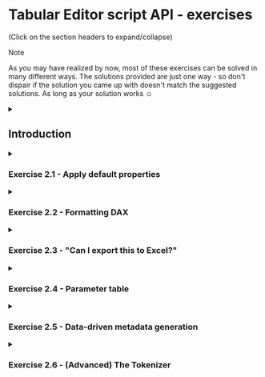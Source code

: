 # Tabular Editor script API - exercises
(Click on the section headers to expand/collapse)

> [!Note]
> As you may have realized by now, most of these exercises can be solved in many different ways. The solutions provided are just one way - so don't dispair if the solution you came up with doesn't match the suggested solutions. As long as your solution works ☺

<details>
<summary><h2>Introduction</h2></summary>

In all these exercises, you will use the C# scripting feature of Tabular Editor to solve various problems.

Remember, you can always **undo** the model metadata changes caused by a script, by moving the focus over to the TOM Explorer and hitting **Ctrl+Z** (**Edit > Undo script**).

<details>
<summary><b>Tabular Editor 2 instructions</b></summary>

To write and run C# scripts in **Tabular Editor 2**, the general steps are the following:

1) Launch Tabular Editor 2
2) Open a model (**File > Open > From File...** or **File > Open > From DB...**)
3) Go to the **C# Script** tab
4) Enter the script code and hit F5 to run the script
5) (Optional) Save your script to a file by clicking the **Save** icon just above the script editor

<img src="https://github.com/user-attachments/assets/f527fb90-036a-4dbb-b085-49e7ecac3004" width="50%">

</details>
<details>
<summary><b>Tabular Editor 3 instructions</b></summary>

To write and run C# scripts in **Tabular Editor 2**, the general steps are the following:

1) Launch Tabular Editor 3
2) (Optional) Open a model (**File > Open > Model from File...** or **File > Open > Model from DB...**)
3) Create a new C# script tab (**File > New > New C# script**
4) Enter the script code and hit F5 to run the script
5) (Optional) Save your script to a file by hitting **Ctrl+S** (**File > Save**)

<img src="https://github.com/user-attachments/assets/8c1d02d1-f541-494f-b853-d8951fb87d22" width="50%">

**Note:** In Tabular Editor 3, scripts can be executed even when no model is loaded. However, you will not be able to access the `Model` or the `Selected` top-level objects, since no model metadata is present.

</details>

The exercises below will build upon what you learned in the previous exercises, this time with an emphasis on using the various methods available in the [Tabular Editor script API](https://docs.tabulareditor.com/api/TabularEditor.Shared.Scripting.ScriptHost.html#methods).

- **`Selected`**: We used this object in the previous exercises as well, but now we'll take things one step further
  - Singular properties (when exactly one of that type of object is selected)
  - Plural properties (when zero or more of that type of object is selected)
- **Collection extensions**: Performing common tasks on collections, i.e.
  - Setting all properties at once
  - `Rename(string pattern, string replacement, [bool regex], [bool includeNameTranslations])`: For batch renaming
  - `ReplaceExpression(string pattern, string replcaement, [bool regex])`: For string replacing in `Expression` properties
  - `ShowInPerspective(string perspectiveName)` / `ShowInAllPerspectives()` and corresponding `Hide` methods
  - `Delete()`: Deleting multiple objects at once
- **File IO**:
  - `string ReadFile(string path)`: Read the contents of a file as text
  - `void SaveFile(string path, string content)`: Save a string to a text file (overwriting the file if it already exists)
- **Serializing / deserializing object properties to TSV**:
  - `string ExportProperties(IEnumerable<ITabularNamedObject> objects, string properties)`: Serializing the specified properties of the specified objects into TSV format (tab-separated values, readable in Excel)
  - `void ImportProperties(string tsvData)`: Deserializing properties from the TSV format into existing objects in the model
- **Querying Analysis Services**: Methods that send commands and queries to the connected AS instance, allowing you to work with actual _data_ rather than just _metadata_:
  - `EvaluateDax(string dax)`: Returns a .NET [DataTable](https://learn.microsoft.com/en-us/dotnet/api/system.data.datatable?view=net-8.0) or a primitive object, depending on whether `dax` is a table or scalar expression
  - `ExecuteDax(string query)`: Executes any valid DAX, MDX, or DMV query, and returns the result as a .NET [DataSet](https://learn.microsoft.com/en-us/dotnet/api/system.data.dataset?view=net-8.0) (a DAX query can have multiple `EVALUATE` statements, which is why this method returns a `DataSet` instead of a `DataTable`).
  - `ExecuteReader(string query)`: Same as above, except that it returns an [IDataReader](https://learn.microsoft.com/en-us/dotnet/api/system.data.idatareader?view=net-8.0), so you can manually iterate through the output of the query
  - `ExecuteCommand(string tmslOrXmla, bool isXmla = false)`: Allow you to execute a raw  [TMSL](https://learn.microsoft.com/en-us/analysis-services/tmsl/tabular-model-scripting-language-tmsl-reference?view=asallproducts-allversions) or [XMLA](https://docs.tabulareditor.com/te2/Useful-script-snippets.html#clearing-the-analysis-services-engine-cache) statement or command. This is commonly used to perform [refresh operations](https://docs.tabulareditor.com/te2/Useful-script-snippets.html#querying-analysis-services). **Note:** If you execute a command that modifies TOM objects in the currently connected model, you will have to reload the model in Tabular Editor, to view these changes.
- **Outputting and debugging**:
  - `void Output(this object value)`: Can output almost any type of value, collection of values, TOM object, or DataTable. Also available as an extension method so you can use the syntax: `value.Output();`. Don't be afraid to use this in a loop, as the output dialog has a checkbox that allows you to skip additional outputs.
  - `Info(string message)`, `Warning(string message)`, `Error(string message)`: You've seen these in the previous exercises
  - `throw new Exception(string message)`: Show an error message and also halts script execution (unless catched by a `try { ... } catch { ... }` block)
- **Prompting the user**:
  - `SelectTable(this IEnumerable<Table> tables = null, Table preselect = null, string label = null)`: Show a dailog that asks the user to select a table from the provided list of tables (or all tables in the model, if no list is provided)
  - `SelectColumn(...)`, `SelectMeasure(...)`: Same as above but for columns and measures respectively.
  - `SelectObject<T>(...)`: Same as above for any `T: TabularNamedObject`.
- **Formatting DAX**:
  - `FormatDax(this IDaxDependantObject obj)`: Extension method that flags an object for formatting after script execution (TE2 uses www.daxformatter.com, TE3 uses built-in formatter by default)
  - `ConvertDax(string dax, bool useSemicolons)`: Convert DAX expressions that use US locale to non-US, or vice versa
- **Tokenizing DAX**:
  - `Tokenize(this IDaxDepedantObject obj, DAXProperty property = DAXProperty.Expression, bool includeHidden = true)`: Tokenizes the specified DAX expression on the object. Includes hidden tokens (comments, whitespace) by default.

</details>
<details>
<summary><h3>Exercise 2.1 - Apply default properties</h3></summary>

Write a script which will work on any number of selected measures. The script should:

- Set the `FormatString` property to "#.##0,00", if the measure does not already have a FormatString
- Set the `DisplayFolder` property to "Measures", if the measure does not already belong to a DisplayFolder
- Set the `Description` propery to "TODO: Provide a description for this measure", if the measure does not already have a description **and** the measure is visible

Try to avoid the temptation to use `foreach` loops, `for` loops, or `if` statements.

<details><summary>Click to view solution</summary>

```csharp
Selected.Measures.Where(m => string.IsNullOrEmpty(m.FormatString)).FormatString = "#.##0,00";
Selected.Measures.Where(m => string.IsNullOrEmpty(m.DisplayFolder)).DisplayFolder = "Measures";
Selected.Measures.Where(m => string.IsNullOrEmpty(m.Description) && m.IsVisible).Description = "TODO: Provide a description for this measure";
```

</details>
</details>
<details>
<summary><h3>Exercise 2.2 - Formatting DAX</h3></summary>

### 2.2a
Write a script which will format the DAX of every single measure in the model. Bonus points for keeping it to a single line of code.

<details><summary>Click to view solution</summary>

```csharp
Model.AllMeasures.FormatDax();
```

</details>

### 2.2b
Extend your solution to 2.2a so that it also includes the following object types:

- Calculated Columns
- Calculated Tables
- Calculation Groups
- Calculation Items

<details><summary>Click to view solution</summary>

```csharp
Model.AllMeasures.FormatDax();
Model.AllColumns.OfType<CalculatedColumn>().FormatDax();
Model.Tables.OfType<CalculatedTable>().FormatDax();
Model.CalculationGroups.FormatDax();
Model.AllCalculationItems.FormatDax();
```

</details>
  
</details>
<details>
<summary><h3>Exercise 2.3 - "Can I export this to Excel?"</h3></summary>

Sometimes, it's useful to ask business users to provide their own descriptions of the various visible objects in the model, since descriptions show up as tooltips in client tools (Excel, Power BI). And since business users love Excel so much, we may as well just give them the list of objects in a format they can work with in Excel.

### 2.3a
Write a script that will create a TSV file containing all visible model objects (tables, columns, hierarchies, and measures), including only their "Description" property.

<details><summary>Click to view solution</summary>

```csharp
var objects = new List<TabularNamedObject>();
objects.AddRange(Model.Tables.Where(t => t.IsVisible));
objects.AddRange(Model.AllColumns.Where(c => c.IsVisible));
objects.AddRange(Model.AllHierarchies.Where(h => h.IsVisible));
objects.AddRange(Model.AllMeasures.Where(m => m.IsVisible));

var tsvData = ExportProperties(objects, "Description");
tsvData.Output();
// SaveFile("c:\\temp\\model-objects.tsv", tsvData);
```

</details>

### 2.3b
Write a script that will read a TSV file containing object descriptions, similar to the one created in **2.3a**, and apply those to the model.

<details><summary>Click to view solution</summary>

```csharp
var tsvData = ReadFile("c:\\temp\\model-objects.tsv");
ImportProperties(tsvData);
```

</details>

**Bonus:** Add a Danish translation to the model (da-DK). Then, extend the script from **2.3a** above, so that the TSV file also includes the `Name` property, the `DisplayFolder` property, as well as `TranslatedNames[da-DK]`, `TranslatedDescriptions[da-DK]`, and `TranslatedDisplayFolders[da-DK]`, so the business users also have a way to provide danish translations for the objects.

<details><summary>Click to view solution</summary>

```csharp
var objects = new List<TabularNamedObject>();
objects.AddRange(Model.Tables.Where(t => t.IsVisible));
objects.AddRange(Model.AllColumns.Where(c => c.IsVisible));
objects.AddRange(Model.AllHierarchies.Where(h => h.IsVisible));
objects.AddRange(Model.AllMeasures.Where(m => m.IsVisible));

var tsvData = ExportProperties(objects, "Name,Description,DisplayFolder,TranslatedNames[da-DK],TranslatedDescriptions[da-DK],TranslatedDisplayFolders[da-DK]");
tsvData.Output();
// SaveFile("c:\\temp\\model-objects.tsv", tsvData);
```

</details>

</details>

</details>
<details>
<summary><h3>Exercise 2.4 - Parameter table</h3></summary>

A [parameter table](https://www.daxpatterns.com/parameter-table/) is a table that does not have any relationships to other tables in the model. Typically, the table only contains a single column. Any selection/filter made on the table, is observed in suitable DAX expressions within measures.

In this exercise, we'll write a script that dynamically creates a calculated table and a `SWITCH` measure, based on a selection of measures in the TOM Explorer. The idea is to have a single measure, which can display the result of any one of the selected measures, when the user applies a filter on the calculated table (which serves as our parameter table).

For example, if the user selects the following measures in the TOM Explorer and runs the script:

- [Sales Amount]
- [Cost Amount]
- [Margin Amount]
- [Margin Pct]

The script should generate a calculated table named 'Measure Selection', with the following DAX expression:

```dax
{
    NAMEOF([Sales Amount]),
    NAMEOF([Cost Amount]),
    NAMEOF([Margin Amount]),
    NAMEOF([Margin Pct])
}
```

It's recommended to use the [`NAMEOF`](https://dax.guide/nameof) function instead of hard-coding the names of the measures as strings. This way, if you ever rename one of the measures, the DAX inside the calculated table will be correctly updated.

The script should also generate a measure, on the same table as the original 4 measures were selected, with the name `Dynamic Measure`, and the following DAX expression:

```dax
SWITCH(
    SELECTEDVALUE('Measure Selection'[Value]),
    NAMEOF([Sales Amount]), [Sales Amount],
    NAMEOF([Cost Amount]), [Cost Amount],
    NAMEOF([Margin Amount]), [Margin Amount],
    NAMEOF([Margin Pct]), [Margin Pct],
    "Please make a selection on the 'Measure Selection' table"
)
```

<details><summary>Click to view solution</summary>

```csharp
if(Selected.Measures.Count == 0)
{
    Info("No measures selected!");
    return;
}

var table = Selected.Measures.First().Table;

var calcTableDax = @"{{
{0}
}}";
var switchMeasureDax = @"SWITCH(
    SELECTEDVALUE('Measure Selection'[Value]),
{0},
    ""Please make a selection on the 'Measure Selection' table""
)";

var calcTableInner = string.Join(",\r\n", Selected.Measures.Select(m => "    NAMEOF(" + m.DaxObjectName + ")"));
var switchMeasureInner = string.Join(",\r\n", Selected.Measures.Select(m => "    NAMEOF(" + m.DaxObjectName + "), " + m.DaxObjectName));

Model.AddCalculatedTable("Measure Selection", string.Format(calcTableDax, calcTableInner));
table.AddMeasure("Dynamic Measure", string.Format(switchMeasureDax, switchMeasureInner));
```

</details>

**Bonus:** Instead of putting the [Dynamic Measure] on the same table as the selected measures, let's ask the user nicely which table they want the [Dynamic Measure] to be created in. Modify the script so the users are prompted to select a table. If the user cancels the prompt, nothing should happen.

<details><summary>Click to view solution</summary>

```csharp
if(Selected.Measures.Count == 0)
{
    Info("No measures selected!");
    return;
}

var table = SelectTable(preselect: Selected.Measures.First().Table, label: "Which table should the Dynamic Measure be added to?");
if(table == null) return;

var calcTableDax = @"{{
{0}
}}";
var switchMeasureDax = @"SWITCH(
    SELECTEDVALUE('Measure Selection'[Value]),
{0},
    ""Please make a selection on the 'Measure Selection' table""
)";

var calcTableInner = string.Join(",\r\n", Selected.Measures.Select(m => "    NAMEOF(" + m.DaxObjectName + ")"));
var switchMeasureInner = string.Join(",\r\n", Selected.Measures.Select(m => "    NAMEOF(" + m.DaxObjectName + "), " + m.DaxObjectName));

Model.AddCalculatedTable("Measure Selection", string.Format(calcTableDax, calcTableInner));
table.AddMeasure("Dynamic Measure", string.Format(switchMeasureDax, switchMeasureInner));
```

</details>

After running the script, confirm everything works by refreshing the model (use Power BI Desktop or SSMS), and create a Matrix (in Power BI Desktop) or Pivot Table (in Excel), which slices [Dynamic Measure] by the [Value] column of the 'Measure Selection' table. You should see something like the following (depending on which measures you included in your selection when the script was executed):

<img src="https://github.com/user-attachments/assets/78a02fd6-94e6-4a1a-a9d1-0a2469c4e30f" width="50%">

</details>
<details>
<summary><h3>Exercise 2.5 - Data-driven metadata generation</h3></summary>

Sometimes it is useful to have measures which apply filters in DAX, corresponding to members of a dimension table. For example, in the [SpaceParts](https://github.com/otykier/training/tree/main/Sample%20models) sample models, we have a table called `'Invoice Document Type'` containing one row for each type of invoice in the model. Currently, there are 5 different types.

Let's write a script which automatically generates one measure for each Invoice Document Type. 

The measure name should be `xxx Invoice Value` where `xxx` is the value from the [Text] column of the 'Invoice Document Type' table.

The measure expression should look like:

```dax
CALCULATE(
    [Total Net Invoice Value],
    'Invoice Document Type'[Code] = "yyy"
)
```

where `yyy` is the value from the [Code] column of the 'Invoice Document Type' table.

<details><summary>Click to view solution</summary>

**Note:** This script assumes the model contains a table named 'Invoice Document Type' which has a [Code] column and a [Text] column. You'll get a runtime error otherwise, since the DAX query that we execute to read the values from the table will not work.

We provide two solutions here, to illustrate the difference between the `ExecuteReader` (which returns an [IDataReader](https://learn.microsoft.com/en-us/dotnet/api/system.data.idatareader?view=net-8.0)) and the `EvaluateDax` (which returns a [DataTable](https://learn.microsoft.com/en-us/dotnet/api/system.data.datatable?view=net-8.0) in this case) approaches.

**Using ExecuteReader:**
```csharp
var name = "{0} Invoice Value";
var dax = @"CALCULATE(
    [Total Net Invoice Value],
    'Invoice Document Type'[Code] = ""{0}""
)";

var reader = ExecuteReader("EVALUATE SELECTCOLUMNS('Invoice Document Type', [Code], [Text])");

while(reader.Read())
{
    var code = reader.GetString(0);
    var text = reader.GetString(1);
 
    Model.Tables["Invoice Document Type"].AddMeasure(
        string.Format(name, text),
        string.Format(dax, code)
    );
}
```

**Using EvaluateDax:**
```csharp
using System.Data;

var name = "{0} Invoice Value";
var dax = @"CALCULATE(
    [Total Net Invoice Value],
    'Invoice Document Type'[Code] = ""{0}""
)";

var data = EvaluateDax("SELECTCOLUMNS('Invoice Document Type', [Code], [Text])") as DataTable;
// Uncomment the line below if you want to see the data returned from the query above:
// data.Output();

foreach(DataRow row in data.Rows)
{
    var code = row[0].ToString();
    var text = row[1].ToString();
 
    Model.Tables["Invoice Document Type"].AddMeasure(
        string.Format(name, text),
        string.Format(dax, code)
    );
}
```

</details>
</details>
<details>
<summary><h3>Exercise 2.6 - (Advanced) The Tokenizer</h3></summary>

Let's explore the [`Tokenize()`](https://docs.tabulareditor.com/api/TabularEditor.TOMWrapper.Utils.DaxDependencyHelper.html#TabularEditor_TOMWrapper_Utils_DaxDependencyHelper_Tokenize_TabularEditor_TOMWrapper_IDaxDependantObject_) method.

For manipulating DAX expressions, it is often easier to work with a list of tokens, rather than a string of characters. For example, if we wanted to detect all occurrences of `/` (the [division operator](https://dax.guide/op/division/)) in our DAX expressions, we could do a simple token search like so:

```csharp
var usesDivision = Model.AllMeasures.Where(m => m.Tokenize().Any(t => t.Type == DaxToken.DIV)).ToList();
// Output the list of measures that use division:
usesDivision.Output();
```

Without tokenization, this would be much harder to do, because we cannot easily distinguish between the character '/' being used as a division operator, or simply being part of an object name, a string or a comment. RegEx ain't got nothing on Tokenization.

View the [full list of DaxTokens available in the TE2 tokenizer](https://github.com/TabularEditor/TabularEditor/blob/master/TOMWrapper/Utils/DaxToken.Generated.cs).

Now for the exercise. Some guy with an italian accent, has told you that `SUM('Table'[Column])` is just syntax sugar for `SUMX('Table', 'Table'[Column])`. Health experts say that sugar is bad for you, so naturally you want to change all occurrences of `SUM` in your measures, to the equivalent `SUMX`.

**Write a script which will use the tokenizer to detect all occurrences of `DaxToken.SUM` in the DAX expressions on your measures.**

**Hint:** If we ignore whitespace and comments, and assume that the column reference is always qualified with the table name, the token sequence would always look something like this:

1. `DaxToken.SUM`
2. `DaxToken.OPEN_PARENS`
3. `DaxToken.TABLE` (when the table name is enclosed in single quotes `'`) or `DaxToken.TABLE_OR_VARIABLE` (when the table name is unquoted)
4. `DaxToken.COLUMN_OR_MEASURE`
5. `DaxToken.CLOSE_PARENS`

**Hint:** Use the `Output()` method to view the list of tokens produced by the `Tokenize()` method.

```csharp
Selected.Measure.Tokenize(includeHidden: false).Output();
```

<img src="https://github.com/user-attachments/assets/5de466a1-4b84-4478-8ff2-bebc42e339df" width="75%">

**Hint:** .NET does not have a built-in method for replacing a section of a string with another string, based on character positions. However, we can easily create our own utility method to do this. While we're at it, let's also add a similar method which takes a DaxToken as input, rather than the character index and length:

```csharp
class Util {
    public static string Replace(string original, int startIndex, int length, string replacement)
    {
        if (startIndex < 0 || startIndex >= original.Length)
            throw new ArgumentOutOfRangeException("startIndex");
        
        if (length < 0 || startIndex + length > original.Length)
            throw new ArgumentOutOfRangeException("length");

        return original.Substring(0, startIndex) + replacement + original.Substring(startIndex + length);
    }
    
    public static string Relace(string original, DaxToken token, string replacement)
    {
        return Replace(original, token.StartIndex, token.StopIndex - token.StartIndex + 1, replacement);
    }
}

string original = "Hello, World!";
string result = Util.Replace(original, 7, 5, "Universe");

// Outputs "Hello, Universe!";
Info(result);
```

**Hint:** Since a single DAX expression can contain multiple occurrences of `SUM`, it is important that we replace all of them. However, once we perform a replace, the DaxToken character indexes no longer match the actual positions in the DAX expression, since the replace operation may have shifted characters to the right of the insertion. So we'll either need to run the tokenizer again, or, better yet, perform the replace in reverse order, starting with the **last** occurrence of `SUM` within the string.

<details><summary>Click to view solution</summary>

Full solution can be found here:

</details>

</details>
